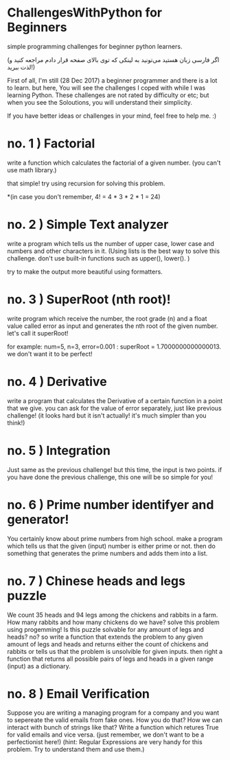 # ChallengesWithPython for Beginners
simple programming challenges for beginner python learners. 

(اگر فارسی زبان هستید می‌تونید به لینکی که توی بالای صفحه قرار دادم مراجعه کنید و لذت ببرید!)

First of all, I'm still (28 Dec 2017) a beginner programmer and there is a lot to learn. but here, You will see the challenges I coped with while I was learning Python. These challenges are not rated by difficulty or etc; but when you see the Soloutions, you will understand their simplicity. 

If you have better ideas or challenges in your mind, feel free to help me. :)

# no. 1 ) Factorial
write a function which calculates the factorial of a given number. (you can't use math library.)

that simple! try using recursion for solving this problem. 

*(in case you don't remember, 4! = 4 * 3 * 2 * 1 = 24) 


# no. 2 ) Simple Text analyzer
write a program which tells us the number of upper case, lower case and numbers and other characters in it. 
(Using lists is the best way to solve this challenge. don't use built-in functions such as upper(), lower(). )

try to make the output more beautiful using formatters. 


# no. 3 ) SuperRoot (nth root)!
write program which receive the number, the root grade (n) and a float value called error as input and generates the nth root of the given number. let's call it superRoot!

for example: num=5, n=3, error=0.001 : superRoot = 1.7000000000000013. we don't want it to be perfect!


# no. 4 ) Derivative
write a program that calculates the Derivative of a certain function in a point that we give. you can ask for the value of error separately, just like previous challenge! (it looks hard but it isn't actually! it's much simpler than you think!)  


# no. 5 ) Integration
Just same as the previous challenge! but this time, the input is two points. if you have done the previous challenge, this one will be so simple for you!


# no. 6 ) Prime number identifyer and generator!
You certainly know about prime numbers from high school. make a program which tells us that the given (input) number is either prime or not. then do something that generates the prime numbers and adds them into a list. 

# no. 7 ) Chinese heads and legs puzzle
We count 35 heads and 94 legs among the chickens and rabbits in a farm. How many rabbits and how many chickens do we have? solve this problem using progemming!
Is this puzzle solvable for any amount of legs and heads? no? so write a function that extends the problem to any given amount of legs and heads and returns either the count of chickens and rabbits or tells us that the problem is unsolvible for given inputs. 
then right a function that returns all possible pairs of legs and heads in a given range (input) as a dictionary. 

# no. 8 ) Email Verification
Suppose you are writing a managing program for a company and you want to sepereate the valid emails from fake ones. How you do that? How we can interact with bunch of strings like that? Write a function which retures True for valid emails and vice versa. (just remember, we don't want to be a perfectionist here!)
(hint: Regular Expressions are very handy for this problem. Try to understand them and use them.)
